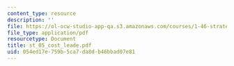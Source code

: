 ```yaml
---
content_type: resource
description: ''
file: https://ol-ocw-studio-app-qa.s3.amazonaws.com/courses/1-46-strategic-management-in-the-design-and-construction-value-chain-fall-2003/054ed17e759b5ca7da8db46bbad07e81_st_05_cost_leade.pdf
file_type: application/pdf
resourcetype: Document
title: st_05_cost_leade.pdf
uid: 054ed17e-759b-5ca7-da8d-b46bbad07e81
---
```

